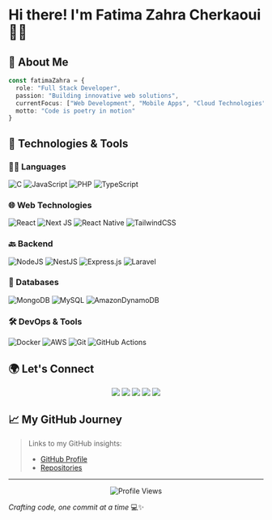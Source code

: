 # Hi there! I'm Fatima Zahra Cherkaoui 👩‍💻

## 🌟 About Me
```typescript
const fatimaZahra = {
  role: "Full Stack Developer",
  passion: "Building innovative web solutions",
  currentFocus: ["Web Development", "Mobile Apps", "Cloud Technologies"],
  motto: "Code is poetry in motion"
}
```

## 🔧 Technologies & Tools

### 👩‍🏭 Languages
![C](https://img.shields.io/badge/c-%2300599C.svg?style=for-the-badge&logo=c&logoColor=white)
![JavaScript](https://img.shields.io/badge/javascript-%23323330.svg?style=for-the-badge&logo=javascript&logoColor=%23F7DF1E)
![PHP](https://img.shields.io/badge/php-%23777BB4.svg?style=for-the-badge&logo=php&logoColor=white)
![TypeScript](https://img.shields.io/badge/typescript-%23007ACC.svg?style=for-the-badge&logo=typescript&logoColor=white)

### 🌐 Web Technologies
![React](https://img.shields.io/badge/react-%2320232a.svg?style=for-the-badge&logo=react&logoColor=%2361DAFB)
![Next JS](https://img.shields.io/badge/Next-black?style=for-the-badge&logo=next.js&logoColor=white)
![React Native](https://img.shields.io/badge/react_native-%2320232a.svg?style=for-the-badge&logo=react&logoColor=%2361DAFB)
![TailwindCSS](https://img.shields.io/badge/tailwindcss-%2338B2AC.svg?style=for-the-badge&logo=tailwind-css&logoColor=white)

### 🔙 Backend
![NodeJS](https://img.shields.io/badge/node.js-6DA55F?style=for-the-badge&logo=node.js&logoColor=white)
![NestJS](https://img.shields.io/badge/nestjs-%23E0234E.svg?style=for-the-badge&logo=nestjs&logoColor=white)
![Express.js](https://img.shields.io/badge/express.js-%23404d59.svg?style=for-the-badge&logo=express&logoColor=%2361DAFB)
![Laravel](https://img.shields.io/badge/laravel-%23FF2D20.svg?style=for-the-badge&logo=laravel&logoColor=white)

### 💾 Databases
![MongoDB](https://img.shields.io/badge/MongoDB-%234ea94b.svg?style=for-the-badge&logo=mongodb&logoColor=white)
![MySQL](https://img.shields.io/badge/mysql-4479A1.svg?style=for-the-badge&logo=mysql&logoColor=white)
![AmazonDynamoDB](https://img.shields.io/badge/Amazon%20DynamoDB-4053D6?style=for-the-badge&logo=Amazon%20DynamoDB&logoColor=white)

### 🛠️ DevOps & Tools
![Docker](https://img.shields.io/badge/docker-%230db7ed.svg?style=for-the-badge&logo=docker&logoColor=white)
![AWS](https://img.shields.io/badge/AWS-%23FF9900.svg?style=for-the-badge&logo=amazon-aws&logoColor=white)
![Git](https://img.shields.io/badge/git-%23F05033.svg?style=for-the-badge&logo=git&logoColor=white)
![GitHub Actions](https://img.shields.io/badge/github%20actions-%232671E5.svg?style=for-the-badge&logo=githubactions&logoColor=white)

## 🌍 Let's Connect

<p align="center">
  <a href="https://linkedin.com/in/fatimazahra-cherkaoui"><img src="https://img.shields.io/badge/LinkedIn-0077B5?style=for-the-badge&logo=linkedin&logoColor=white" /></a>
  <a href="https://medium.com/@cherkaoui.fatimazahra97"><img src="https://img.shields.io/badge/Medium-12100E?style=for-the-badge&logo=medium&logoColor=white" /></a>
  <a href="https://discord.gg/fatimazahr"><img src="https://img.shields.io/badge/Discord-7289DA?style=for-the-badge&logo=discord&logoColor=white" /></a>
  <a href="https://stackoverflow.com/users/28805612"><img src="https://img.shields.io/badge/Stack_Overflow-FE7A16?style=for-the-badge&logo=stack-overflow&logoColor=white" /></a>
  <a href="https://x.com/@FatimaZahr91055"><img src="https://img.shields.io/badge/X-000000?style=for-the-badge&logo=x&logoColor=white" /></a>
</p>

## 📈 My GitHub Journey

> Links to my GitHub insights:
> - [GitHub Profile](https://github.com/CHERKAOUIfatimazahra)
> - [Repositories](https://github.com/CHERKAOUIfatimazahra?tab=repositories)

---

<p align="center">
  <img src="https://komarev.com/ghpvc/?username=CHERKAOUIfatimazahra&label=Profile%20views&color=0e75b6&style=flat" alt="Profile Views" />
</p>

*Crafting code, one commit at a time* 💻✨
